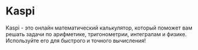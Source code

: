 # Kaspi
Kaspi - это онлайн математический калькулятор, который поможет вам решать задачи по арифметике, тригонометрии, интегралам и физике. Используйте его для быстрого и точного вычисления!
